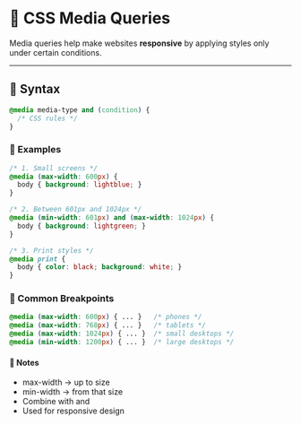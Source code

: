 # 📱 CSS Media Queries

Media queries help make websites **responsive** by applying styles only under certain conditions.

---

## 🔹 Syntax
```css
@media media-type and (condition) {
  /* CSS rules */
}
```
### 🔹 Examples
```css
/* 1. Small screens */
@media (max-width: 600px) {
  body { background: lightblue; }
}

/* 2. Between 601px and 1024px */
@media (min-width: 601px) and (max-width: 1024px) {
  body { background: lightgreen; }
}

/* 3. Print styles */
@media print {
  body { color: black; background: white; }
}
```

### 🔹 Common Breakpoints
```css
@media (max-width: 600px) { ... }   /* phones */
@media (max-width: 768px) { ... }   /* tablets */
@media (max-width: 1024px) { ... }  /* small desktops */
@media (min-width: 1200px) { ... }  /* large desktops */
```

#### 📝 Notes
- max-width → up to size
- min-width → from that size
- Combine with and
- Used for responsive design